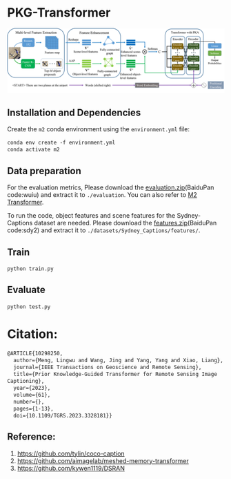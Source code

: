 # PKG-Transformer
<p align="center">
  <img src="images/PKG-Transformer.png" alt="PKG-Transformer" width="800"/>
</p>


## Installation and Dependencies
Create the `m2` conda environment using the `environment.yml` file:
```
conda env create -f environment.yml
conda activate m2
```

## Data preparation
For the evaluation metrics, Please download the [evaluation.zip](https://pan.baidu.com/s/13ZfH-CMYbW3RsW0-RX7KKQ)(BaiduPan code:wuiu) and extract it to `./evaluation`. You can also refer to [M2 Transformer](https://github.com/aimagelab/meshed-memory-transformer).


To run the code, object features and scene features for the Sydney-Captions dataset are needed.
Please download the [features.zip](https://pan.baidu.com/s/1o4m4f5doAtAsRr1Z7tv3lw)(BaiduPan code:sdy2) and extract it to `./datasets/Sydney_Captions/features/`.

## Train
```
python train.py
```

## Evaluate
```
python test.py
```

# Citation:
```
@ARTICLE{10298250,
  author={Meng, Lingwu and Wang, Jing and Yang, Yang and Xiao, Liang},
  journal={IEEE Transactions on Geoscience and Remote Sensing}, 
  title={Prior Knowledge-Guided Transformer for Remote Sensing Image Captioning}, 
  year={2023},
  volume={61},
  number={},
  pages={1-13},
  doi={10.1109/TGRS.2023.3328181}}
```

## Reference:
1. https://github.com/tylin/coco-caption
2. https://github.com/aimagelab/meshed-memory-transformer
3. https://github.com/kywen1119/DSRAN
